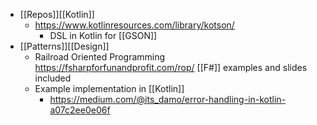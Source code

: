 - [[Repos]][[Kotlin]]
    - https://www.kotlinresources.com/library/kotson/
        - DSL in Kotlin for [[GSON]]
- [[Patterns]][[Design]]
    - Railroad Oriented Programming  https://fsharpforfunandprofit.com/rop/ [[F#]] examples and slides included
    - Example implementation in [[Kotlin]]
        - https://medium.com/@its_damo/error-handling-in-kotlin-a07c2ee0e06f
